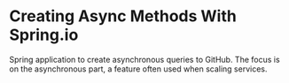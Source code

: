 # Creating Async Methods With Spring.io
Spring application to create asynchronous queries to GitHub.
The focus is on the asynchronous part, a feature often used when scaling services.
